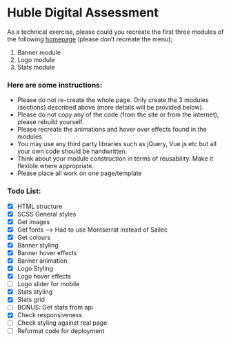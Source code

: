 # Huble Digital Assessment

As a technical exercise, please could you recreate the first three modules of the following [homepage](https://www.qubit.com)  (please don’t recreate the menu);
1. Banner module
2. Logo module
3. Stats module
 
### Here are some instructions:
- Please do not re-create the whole page. Only create the 3 modules (sections) described above (more details will be provided below).
- Please do not copy any of the code (from the site or from the internet), please rebuild yourself.
- Please recreate the animations and hover over effects found in the modules.
- You may use any third party libraries such as jQuery, Vue.js etc but all your own code should be handwritten.
- Think about your module construction in terms of reusability. Make it flexible where appropriate.
- Please place all work on one page/template

### Todo List:
- [x] HTML structure
- [x] SCSS General styles
- [x] Get images
- [x] Get fonts --> Had to use Montserrat instead of Sailec
- [x] Get colours
- [x] Banner styling
- [x] Banner hover effects
- [x] Banner animation
- [x] Logo Styling
- [x] Logo hover effects
- [ ] Logo slider for mobile
- [x] Stats styling
- [x] Stats grid
- [ ] BONUS: Get stats from api
- [x] Check responsiveness
- [ ] Check styling against real page
- [ ] Reformat code for deployment
